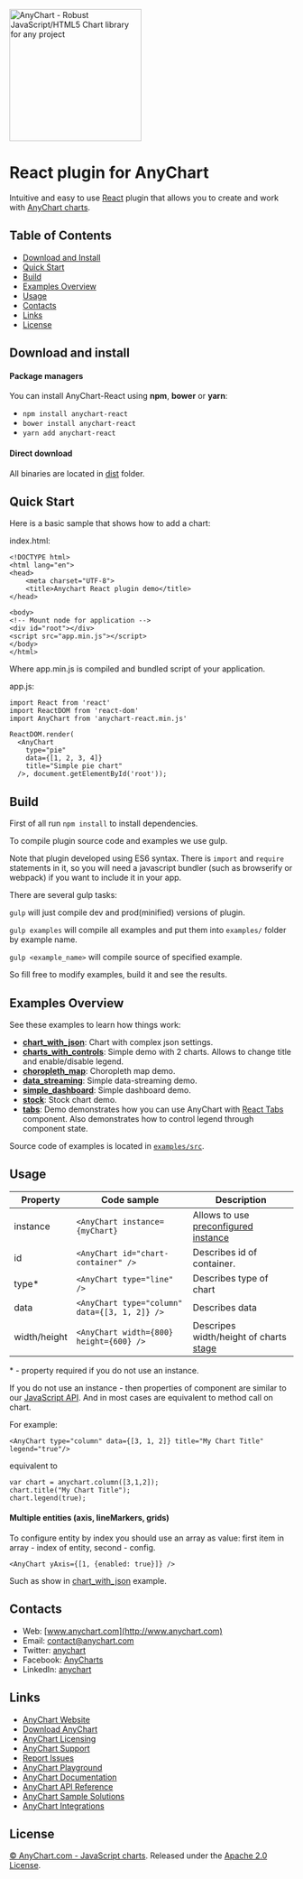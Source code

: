 [<img src="https://cdn.anychart.com/images/logo-transparent-segoe.png?2" width="234px" alt="AnyChart - Robust JavaScript/HTML5 Chart library for any project">](http://www.anychart.com)

React plugin for AnyChart
=========

Intuitive and easy to use [React](https://facebook.github.io/react/) plugin that allows you to create and work with [AnyChart charts](http://anychart.com).

## Table of Contents

* [Download and Install](#download-and-install)
* [Quick Start](#quick-start)
* [Build](#build)
* [Examples Overview](#examples-overview)
* [Usage](#usage)
* [Contacts](#contacts)
* [Links](#links)
* [License](#license)

## Download and install

#### Package managers

You can install AnyChart-React using **npm**, **bower** or **yarn**:

* `npm install anychart-react`
* `bower install anychart-react`
* `yarn add anychart-react`

#### Direct download

All binaries are located in [dist](https://github.com/AnyChart/AnyChart-React/tree/master/dist) folder.

## Quick Start
Here is a basic sample that shows how to add a chart:

index.html:

```
<!DOCTYPE html>
<html lang="en">
<head>
    <meta charset="UTF-8">
    <title>Anychart React plugin demo</title>
</head>

<body>
<!-- Mount node for application -->
<div id="root"></div>
<script src="app.min.js"></script>
</body>
</html>
```
Where app.min.js is compiled and bundled script of your application.

app.js:

```
import React from 'react'
import ReactDOM from 'react-dom'
import AnyChart from 'anychart-react.min.js'

ReactDOM.render(
  <AnyChart
    type="pie"
    data={[1, 2, 3, 4]}
    title="Simple pie chart"
  />, document.getElementById('root'));
```

## Build
First of all run `npm install` to install dependencies.

To compile plugin source code and examples we use gulp.

Note that plugin developed using ES6 syntax. There is `import` and `require` statements in it, so you will need a javascript bundler (such as browserify or webpack) if you want to include it in your app.

There are several gulp tasks:

`gulp` will just compile dev and prod(minified) versions of plugin.

`gulp examples` will compile all examples and put them into `examples/` folder by example name.

`gulp <example_name>` will compile source of specified example.

So fill free to modify examples, build it and see the results.

## Examples Overview
See these examples to learn how things work:

* **[chart_with_json](https://github.com/anychart/anychart-react/blob/master/examples/chart_with_json)**: Chart with complex json settings.
* **[charts_with_controls](https://github.com/anychart/anychart-react/blob/master/examples/chart_with_json)**: Simple demo with 2 charts. Allows to change title and enable/disable legend.
* **[choropleth_map](https://github.com/anychart/anychart-react/blob/master/examples/chart_with_json)**: Choropleth map demo.
* **[data_streaming](https://github.com/anychart/anychart-react/blob/master/examples/chart_with_json)**: Simple data-streaming demo.
* **[simple_dashboard](https://github.com/anychart/anychart-react/blob/master/examples/chart_with_json)**: Simple dashboard demo.
* **[stock](https://github.com/anychart/anychart-react/blob/master/examples/chart_with_json)**: Stock chart demo.
* **[tabs](https://github.com/anychart/anychart-react/blob/master/examples/chart_with_json)**: Demo demonstrates how you can use AnyChart with [React Tabs](https://github.com/reactjs/react-tabs) component. Also demonstrates how to control legend through component state.

Source code of examples is located in [`examples/src`](https://github.com/anychart/anychart-react/blob/master/examples/src).

## Usage
Property | Code sample | Description
--- | --- | ---
instance | `<AnyChart instance={myChart}` | Allows to use [preconfigured instance](https://github.com/anychart/anychart-react/blob/master/examples/src/simple_dashboard.js)
id | `<AnyChart id="chart-container" />` | Describes id of container.
type* | `<AnyChart type="line" />` | Describes type of chart
data | `<AnyChart type="column" data={[3, 1, 2]} />` | Describes data
width/height | `<AnyChart width={800} height={600} />` | Descripes width/height of charts [stage](http://docs.anychart.com/latest/Graphics/Basics)
\* - property required if you do not use an instance.

If you do not use an instance - then properties of component are similar to our [JavaScript API](https://api.anychart.com). And in most cases are equivalent to method call on chart.

For example:

```
<AnyChart type="column" data={[3, 1, 2]} title="My Chart Title" legend="true"/>
```
equivalent to

```
var chart = anychart.column([3,1,2]);
chart.title("My Chart Title");
chart.legend(true);
```

#### Multiple entities (axis, lineMarkers, grids)
To configure entity by index you should use an array as value: first item in array - index of entity, second - config.

```
<AnyChart yAxis={[1, {enabled: true}]} />
```

Such as show in [chart_with_json](https://github.com/anychart/anychart-react/blob/master/examples/src/chart_with_json.js) example.

## Contacts

* Web: [www.anychart.com](http://www.anychart.com)
* Email: [contact@anychart.com](mailto:contact@anychart.com)
* Twitter: [anychart](https://twitter.com/anychart)
* Facebook: [AnyCharts](https://www.facebook.com/AnyCharts)
* LinkedIn: [anychart](https://www.linkedin.com/company/anychart)

## Links

* [AnyChart Website](http://www.anychart.com)
* [Download AnyChart](http://www.anychart.com/download/)
* [AnyChart Licensing](http://www.anychart.com/buy/)
* [AnyChart Support](http://www.anychart.com/support/)
* [Report Issues](http://github.com/AnyChart/anychart/issues)
* [AnyChart Playground](http://playground.anychart.com)
* [AnyChart Documentation](http://docs.anychart.com)
* [AnyChart API Reference](http://api.anychart.com)
* [AnyChart Sample Solutions](http://www.anychart.com/solutions/)
* [AnyChart Integrations](http://www.anychart.com/integrations/)

## License

[© AnyChart.com - JavaScript charts](http://www.anychart.com). Released under the [Apache 2.0 License](https://github.com/anychart-integrations/ruby-sinatra-mysql-template/blob/master/LICENSE).
